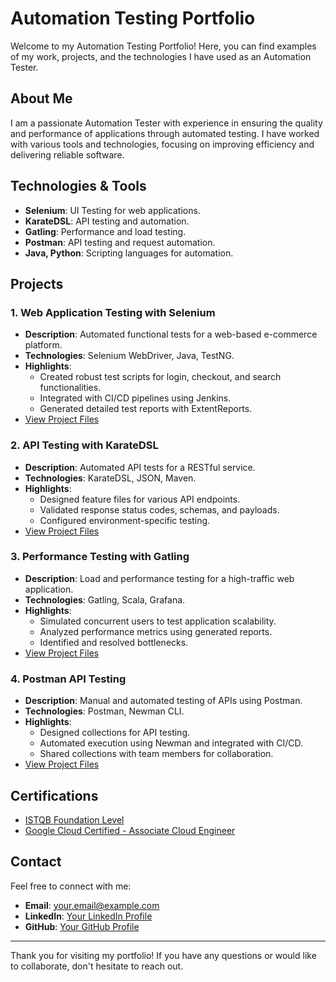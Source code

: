 # Automation Testing Portfolio

Welcome to my Automation Testing Portfolio! Here, you can find examples of my work, projects, and the technologies I have used as an Automation Tester.

## About Me
I am a passionate Automation Tester with experience in ensuring the quality and performance of applications through automated testing. I have worked with various tools and technologies, focusing on improving efficiency and delivering reliable software.

## Technologies & Tools
- **Selenium**: UI Testing for web applications.
- **KarateDSL**: API testing and automation.
- **Gatling**: Performance and load testing.
- **Postman**: API testing and request automation.
- **Java, Python**: Scripting languages for automation.

## Projects
### 1. Web Application Testing with Selenium
- **Description**: Automated functional tests for a web-based e-commerce platform.
- **Technologies**: Selenium WebDriver, Java, TestNG.
- **Highlights**:
  - Created robust test scripts for login, checkout, and search functionalities.
  - Integrated with CI/CD pipelines using Jenkins.
  - Generated detailed test reports with ExtentReports.
- [View Project Files](./Projects/Selenium-WebTesting)

### 2. API Testing with KarateDSL
- **Description**: Automated API tests for a RESTful service.
- **Technologies**: KarateDSL, JSON, Maven.
- **Highlights**:
  - Designed feature files for various API endpoints.
  - Validated response status codes, schemas, and payloads.
  - Configured environment-specific testing.
- [View Project Files](./Projects/API-Testing-Karate)

### 3. Performance Testing with Gatling
- **Description**: Load and performance testing for a high-traffic web application.
- **Technologies**: Gatling, Scala, Grafana.
- **Highlights**:
  - Simulated concurrent users to test application scalability.
  - Analyzed performance metrics using generated reports.
  - Identified and resolved bottlenecks.
- [View Project Files](./Projects/Performance-Testing-Gatling)

### 4. Postman API Testing
- **Description**: Manual and automated testing of APIs using Postman.
- **Technologies**: Postman, Newman CLI.
- **Highlights**:
  - Designed collections for API testing.
  - Automated execution using Newman and integrated with CI/CD.
  - Shared collections with team members for collaboration.
- [View Project Files](./Projects/Postman-API-Testing)

## Certifications
- [ISTQB Foundation Level](./Certifications/istqb.pdf)
- [Google Cloud Certified - Associate Cloud Engineer](./Certifications/google-cloud.pdf)

## Contact
Feel free to connect with me:
- **Email**: your.email@example.com
- **LinkedIn**: [Your LinkedIn Profile](https://linkedin.com/in/your-profile)
- **GitHub**: [Your GitHub Profile](https://github.com/your-profile)

---
Thank you for visiting my portfolio! If you have any questions or would like to collaborate, don't hesitate to reach out.
